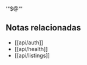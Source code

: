 '"$@"'

<!-- RELATED:START -->
## Notas relacionadas
- [[api/auth]]
- [[api/health]]
- [[api/listings]]
<!-- RELATED:END -->
